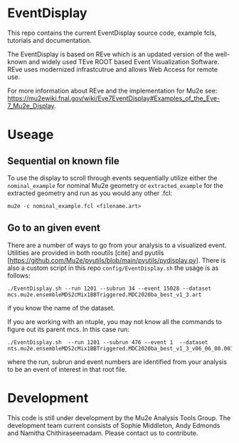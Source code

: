 # EventDisplay

This repo contains the current EventDisplay source code, example fcls, tutorials and documentation.

The EventDisplay is based on REve which is an updated version of the well-known and widely used TEve ROOT based Event Visualization Software. REve uses modernized infrastcutrue and allows Web Access for remote use.

For more information about REve and the implementation for Mu2e see: https://mu2ewiki.fnal.gov/wiki/Eve7EventDisplay#Examples_of_the_Eve-7_Mu2e_Display.

# Useage

## Sequential on known file
To use the display to scroll through events sequentially utilize either the ```nominal_example``` for nominal Mu2e geometry or ```extracted_example``` for the extracted geometry and run as you would any other .fcl:

```
mu2e -c nominal_example.fcl <filename.art>
```

## Go to an given event

There are a number of ways to go from your analysis to a visualized event. Utilities are provided in both rooutils [cite] and pyutils [https://github.com/Mu2e/pyutils/blob/main/pyutils/pydisplay.py]. There is also a custom script in this repo ```config/EventDisplay.sh``` the usage is as follows:

```
./EventDisplay.sh --run 1201 --subrun 34 --event 15028 --dataset mcs.mu2e.ensembleMDS2cMix1BBTriggered.MDC2020ba_best_v1_3.art
```

if you know the name of the dataset.

If you are working with an ntuple, you may not know all the commands to figure out its parent mcs. In this case run:

```
./EventDisplay.sh  --run 1201 --subrun 476 --event 1  --dataset nts.mu2e.ensembleMDS2cMix1BBTriggered.MDC2020ba_best_v1_3_v06_06_00.001201_00000476.root
```

where the run, subrun and event numbers are identified from your analysis to be an event of interest in that root file.

# Development

This code is still under development by the Mu2e Analysis Tools Group. The development team current consists of Sophie Middleton, Andy Edmonds and Namitha Chithiraseemadam. Please contact us to contribute.

